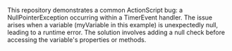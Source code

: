 This repository demonstrates a common ActionScript bug: a NullPointerException occurring within a TimerEvent handler. The issue arises when a variable (myVariable in this example) is unexpectedly null, leading to a runtime error. The solution involves adding a null check before accessing the variable's properties or methods.